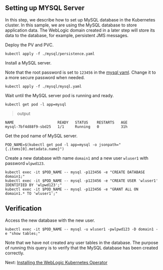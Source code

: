 ## Setting up MYSQL Server

In this step, we describe how to set up MySQL database in the Kubernetes cluster. In this sample, we are using the MySQL database to store application data. The WebLogic domain created in a later step will store its data to the database, for example, persistent JMS messages.  

Deploy the PV and PVC.
```
kubectl apply -f ./mysql/persistence.yaml
```
Install a MySQL server.   

Note that the root password is set to `123456` in the [mysql yaml](../mysql/mysql.yaml). Change it to a more secure password when needed.
```
kubectl apply -f ./mysql/mysql.yaml
```
Wait until the MySQL server pod is running and ready.
```
kubectl get pod -l app=mysql
```
> output
```
NAME                    READY   STATUS    RESTARTS   AGE
mysql-7bf4d88f9-sbd25   1/1     Running   0          31h
```
Get the pod name of MySQL server.
```
POD_NAME=$(kubectl get pod -l app=mysql -o jsonpath="{.items[0].metadata.name}")
```
Create a new database with name `domain1` and a new user `wluser1` with password `wlpwd123`.  
```
kubectl exec -it $POD_NAME -- mysql -p123456 -e "CREATE DATABASE domain1;"
kubectl exec -it $POD_NAME -- mysql -p123456 -e "CREATE USER 'wluser1' IDENTIFIED BY 'wlpwd123';"
kubectl exec -it $POD_NAME -- mysql -p123456 -e "GRANT ALL ON domain1.* TO 'wluser1';"
```

## Verification
Access the new database with the new user.
```
kubectl exec -it $POD_NAME -- mysql -u wluser1 -pwlpwd123 -D domain1 -e "show tables;"
```
Note that we have not created any user tables in the database. The purpose of running this query is to verify that the MySQL database has been created correctly.

Next: [Installing the WebLogic Kubernetes Operator](03-wls-operator.md)
